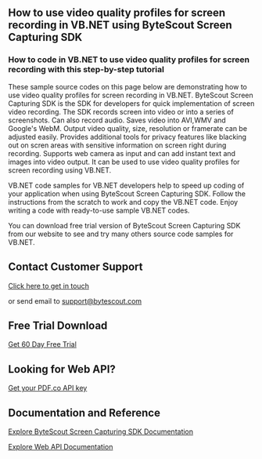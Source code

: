 ## How to use video quality profiles for screen recording in VB.NET using ByteScout Screen Capturing SDK

### How to code in VB.NET to use video quality profiles for screen recording with this step-by-step tutorial

These sample source codes on this page below are demonstrating how to use video quality profiles for screen recording in VB.NET. ByteScout Screen Capturing SDK is the SDK for developers for quick implementation of screen video recording. The SDK records screen into video or into a series of screenshots. Can also record audio. Saves video into AVI,WMV and Google's WebM. Output video quality, size, resolution or framerate can be adjusted easily. Provides additional tools for privacy features like blacking out on scren areas with sensitive information on screen right during recording. Supports web camera as input and can add instant text and images into video output. It can be used to use video quality profiles for screen recording using VB.NET.

VB.NET code samples for VB.NET developers help to speed up coding of your application when using ByteScout Screen Capturing SDK. Follow the instructions from the scratch to work and copy the VB.NET code. Enjoy writing a code with ready-to-use sample VB.NET codes.

You can download free trial version of ByteScout Screen Capturing SDK from our website to see and try many others source code samples for VB.NET.

## Contact Customer Support

[Click here to get in touch](https://bytescout.zendesk.com/hc/en-us/requests/new?subject=ByteScout%20Screen%20Capturing%20SDK%20Question)

or send email to [support@bytescout.com](mailto:support@bytescout.com?subject=ByteScout%20Screen%20Capturing%20SDK%20Question) 

## Free Trial Download

[Get 60 Day Free Trial](https://bytescout.com/download/web-installer?utm_source=github-readme)

## Looking for Web API? 

[Get your PDF.co API key](https://pdf.co/documentation/api?utm_source=github-readme)

## Documentation and Reference

[Explore ByteScout Screen Capturing SDK Documentation](https://bytescout.com/documentation/index.html?utm_source=github-readme)

[Explore Web API Documentation](https://pdf.co/documentation/api?utm_source=github-readme)